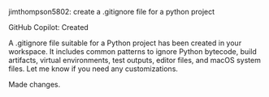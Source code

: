 jimthompson5802: create a .gitignore file for a python project

GitHub Copilot: Created [](file:///Users/jim/Desktop/genai/sdd_connection_solver2/.gitignore)

A .gitignore file suitable for a Python project has been created in your workspace. It includes common patterns to ignore Python bytecode, build artifacts, virtual environments, test outputs, editor files, and macOS system files. Let me know if you need any customizations.

Made changes.